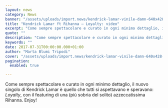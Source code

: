 ```yaml
---
layout: news
category: News
banner: "/assets/uploads/import.news/kendrick-lamar-vinile-damn-640x428-1.jpg"
title: "Kendrick Lamar ft Rihanna – Loyalty: video"
excerpt: "Come sempre spettacolare e curato in ogni minimo dettaglio, il nuovo singolo di Kendrick Lamar è quello che tutti si aspettavano e speravano: Loyalty, con il featuring di una (più sobria del solito) azzeccatissima Rihanna. Enjoy!"
quote: ""
description: "Come sempre spettacolare e curato in ogni minimo dettaglio, il nuovo singolo di Kendrick Lamar è quello che tutti si aspettavano e speravano: Loyalty, con il featuring di una (più sobria del solito) azzeccatissima Rihanna. Enjoy!"
keywords: ""
date: 2017-07-31T00:00:00.000+01:00
author: "Marta Blumi Tripodi"
cover: "/assets/uploads/import.news/kendrick-lamar-vinile-damn-640x428-1.jpg"
pagination:
  enabled: true

---
```


Come sempre spettacolare e curato in ogni minimo dettaglio, il nuovo singolo di Kendrick Lamar è quello che tutti si aspettavano e speravano: _Loyalty_, con il featuring di una (più sobria del solito) azzeccatissima Rihanna. Enjoy!